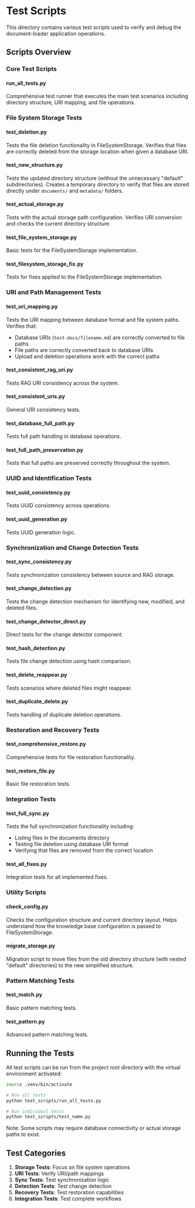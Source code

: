 # Test Scripts

This directory contains various test scripts used to verify and debug the document-loader application operations.

## Scripts Overview

### Core Test Scripts

#### run_all_tests.py
Comprehensive test runner that executes the main test scenarios including directory structure, URI mapping, and file operations.

### File System Storage Tests

#### test_deletion.py
Tests the file deletion functionality in FileSystemStorage. Verifies that files are correctly deleted from the storage location when given a database URI.

#### test_new_structure.py
Tests the updated directory structure (without the unnecessary "default" subdirectories). Creates a temporary directory to verify that files are stored directly under `documents/` and `metadata/` folders.

#### test_actual_storage.py
Tests with the actual storage path configuration. Verifies URI conversion and checks the current directory structure.

#### test_file_system_storage.py
Basic tests for the FileSystemStorage implementation.

#### test_filesystem_storage_fix.py
Tests for fixes applied to the FileSystemStorage implementation.

### URI and Path Management Tests

#### test_uri_mapping.py
Tests the URI mapping between database format and file system paths. Verifies that:
- Database URIs (`test-docs/filename.md`) are correctly converted to file paths
- File paths are correctly converted back to database URIs
- Upload and deletion operations work with the correct paths

#### test_consistent_rag_uri.py
Tests RAG URI consistency across the system.

#### test_consistent_uris.py
General URI consistency tests.

#### test_database_full_path.py
Tests full path handling in database operations.

#### test_full_path_preservation.py
Tests that full paths are preserved correctly throughout the system.

### UUID and Identification Tests

#### test_uuid_consistency.py
Tests UUID consistency across operations.

#### test_uuid_generation.py
Tests UUID generation logic.

### Synchronization and Change Detection Tests

#### test_sync_consistency.py
Tests synchronization consistency between source and RAG storage.

#### test_change_detection.py
Tests the change detection mechanism for identifying new, modified, and deleted files.

#### test_change_detector_direct.py
Direct tests for the change detector component.

#### test_hash_detection.py
Tests file change detection using hash comparison.

#### test_delete_reappear.py
Tests scenarios where deleted files might reappear.

#### test_duplicate_delete.py
Tests handling of duplicate deletion operations.

### Restoration and Recovery Tests

#### test_comprehensive_restore.py
Comprehensive tests for file restoration functionality.

#### test_restore_file.py
Basic file restoration tests.

### Integration Tests

#### test_full_sync.py
Tests the full synchronization functionality including:
- Listing files in the documents directory
- Testing file deletion using database URI format
- Verifying that files are removed from the correct location

#### test_all_fixes.py
Integration tests for all implemented fixes.

### Utility Scripts

#### check_config.py
Checks the configuration structure and current directory layout. Helps understand how the knowledge base configuration is passed to FileSystemStorage.

#### migrate_storage.py
Migration script to move files from the old directory structure (with nested "default" directories) to the new simplified structure.

### Pattern Matching Tests

#### test_match.py
Basic pattern matching tests.

#### test_pattern.py
Advanced pattern matching tests.

## Running the Tests

All test scripts can be run from the project root directory with the virtual environment activated:

```bash
source .venv/bin/activate

# Run all tests
python test_scripts/run_all_tests.py

# Run individual tests
python test_scripts/test_name.py
```

Note: Some scripts may require database connectivity or actual storage paths to exist.

## Test Categories

1. **Storage Tests**: Focus on file system operations
2. **URI Tests**: Verify URI/path mappings
3. **Sync Tests**: Test synchronization logic
4. **Detection Tests**: Test change detection
5. **Recovery Tests**: Test restoration capabilities
6. **Integration Tests**: Test complete workflows
